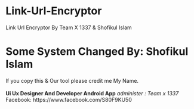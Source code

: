 # Link-Url-Encryptor
Link Url Encryptor By Team X 1337 &amp; Shofikul Islam 
<h1>Some System Changed By: Shofikul Islam</h1>
If you copy this & Our tool please  credit me My Name.
<br><br>
<strong>Ui Ux Designer And Developer Android App</strong>
<i>administer : Team x 1337</i>
Facebook: https://www.facebook.com/S80F9KU50
